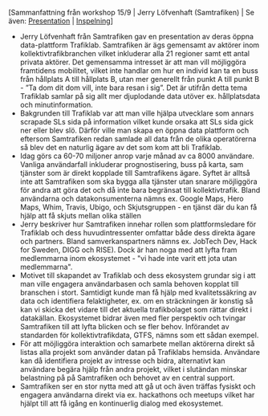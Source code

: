 [Sammanfattning från workshop 15/9 | Jerry Löfvenhaft (Samtrafiken) | Se även: [Presentation](uploads/23cfc5e7aeb04e8383f3fdb4b0406834/Kunskapsnätverk_Trafiklab_1.0.pdf) | [Inspelning](https://youtu.be/-agLPUX5i9Q?t=3655)]

* Jerry Löfvenhaft från Samtrafiken gav en presentation av deras öppna data-plattform Trafiklab. Samtrafiken är ägs gemensamt av aktörer inom kollektivtrafikbranchen vilket inkluderar alla 21 regioner samt ett antal privata aktörer. Det gemensamma intresset är att man vill möjliggöra framtidens mobilitet, vilket inte handlar om hur en individ kan ta en buss från hållplats A till hållplats B, utan mer generellt från punkt A till punkt B - ”Ta dom dit dom vill, inte bara resan i sig”. Det är utifrån detta tema Trafiklab samlar på sig allt mer djuplodande data utöver ex. hållplatsdata och minutinformation.
* Bakgrunden till Trafiklab var att man ville hjälpa utvecklare som annars scrapade SLs sida på information vilket kunde orsaka att SLs sida gick ner eller blev slö. Därför ville man skapa en öppna data plattform och eftersom Samtrafiken redan samlade all data från de olika operatörerna så blev det en naturlig ägare av det som kom att bli Trafiklab.
* Idag görs ca 60-70 miljoner anrop varje månad av ca 8000 användare. Vanliga användarfall inkluderar prognostisering, buss på karta, sam tjänster som är direkt kopplade till Samtrafikens ägare. Syftet är alltså inte att Samtrafiken som ska bygga alla tjänster utan snarare möjliggöra för andra att göra det och då inte bara begränsat till kollektivtrafik. Bland användarna och datakonsumenterna nämns ex. Google Maps, Hero Maps, Whim, Travis, Ubigo, och Skjutsgruppen - en tjänst där du kan få hjälp att få skjuts mellan olika ställen
* Jerry beskriver hur Samtrafiken innehar rollen som plattformsledare för Trafiklab och dess huvudintressenter omfattar både dess direkta ägare och partners. Bland samverkanspartners nämns ex. JobTech Dev, Hack for Sweden, DIGG och RISE). Dock är han noga med att lyfta fram medlemmarna inom ekosystemet - "vi hade inte varit ett jota utan medlemmarna".
* Motivet till skapandet av Trafiklab och dess ekosystem grundar sig i att man ville engagera användarbasen och samla behoven kopplat till branschen i stort. Samtidigt kunde man få hjälp med kvalitetssäkring av data och identifiera felaktigheter, ex. om en sträckningen är konstig så kan vi skicka det vidare till det aktuella trafikbolaget som rättar direkt i datakällan. Ekosystemet bidrar även med fler perspektiv och tvingar Samtrafiken till att lyfta blicken och se fler behov. Införandet av standarden för kollektivtrafikdata, GTFS, nämns som ett sådan exempel.
* För att möjliggöra interaktion och samarbete mellan aktörerna direkt så listas alla projekt som använder datan på Trafiklabs hemsida. Användare kan då identifiera projekt av intresse och bidra, alternativt kan användare begära hjälp från andra projekt, vilket i slutändan minskar belastning på på Samtrafiken och behovet av en central support.
* Samtrafiken ser en stor nytta med att gå ut och även träffas fysiskt och engagera användarna direkt via ex. hackathons och meetups vilket har hjälpt till att få igång en kontinuerlig dialog med ekosystemet.